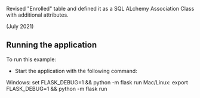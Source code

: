 
Revised "Enrolled" table and defined it as a SQL ALchemy Association Class with additional attributes. 

(July 2021) 


Running the application
-----------------------

To run this example:
- Start the application with the following command:

Windows:    set FLASK_DEBUG=1 && python -m flask run
Mac/Linux:   export FLASK_DEBUG=1 && python -m flask run